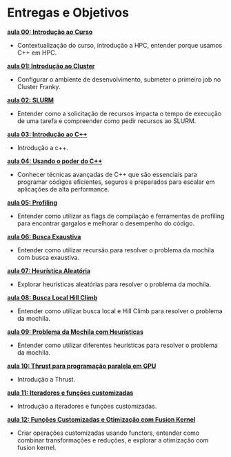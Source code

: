 # Entregas e Objetivos 

**[aula 00: Introdução ao Curso](../aulas/00-introducao/index.md)**
- Contextualização do curso, introdução a HPC, entender porque usamos C++ em HPC. 

**[aula 01: Introdução ao Cluster](../aulas/01-introducao/index.md)**
- Configurar o ambiente de desenvolvimento, submeter o primeiro job no Cluster Franky. 

**[aula 02: SLURM](../aulas/02-slurn/index.md)**
- Entender como a solicitação de recursos impacta o tempo de execução de uma tarefa 
e compreender como pedir recursos ao SLURM.

**[aula 03: Introdução ao C++](../aulas/03-cpp/aula-4.pdf)**
- Introdução a c++.

**[aula 04: Usando o poder do C++](../aulas/03-cpp/03-cpp.md)**
- Conhecer técnicas avançadas de C++ que são essenciais para programar códigos eficientes, seguros e preparados para escalar em aplicações de alta performance.

**[aula 05: Profiling](../aulas/04-Profiling/04-Profiling.md)**
- Entender como utilizar as flags de compilação e ferramentas de profiling para encontrar gargalos e melhorar o desempenho do código.

**[aula 06: Busca Exaustiva](../aulas/06-heuristicas/index.md)**
- Entender como utilizar recursão para resolver o problema da mochila com busca exaustiva.  

**[aula 07: Heurística Aleatória](../aulas/07-aleatorizacao/index.md)**
- Explorar heurísticas aleatórias para resolver o problema da mochila. 

**[aula 08: Busca Local Hill Climb](../aulas/08-busca-local/index.md)**
- Entender como utilizar busca local e Hill Climb para resolver o problema da mochila. 

**[aula 09: Problema da Mochila com Heurísticas](../aulas/09-heuristica/index.md)**
- Entender como utilizar diferentes heurísticas para resolver o problema da mochila. 

**[aula 10: Thrust para programação paralela em GPU](../aulas/10-thrust/index.md)**
- Introdução a Thrust.

**[aula 11: Iteradores e funções customizadas](../aulas/11-iteradores/index.md)** 
- Introdução a iteradores e funções customizadas.

**[aula 12: Funções Customizadas e Otimização com Fusion Kernel](../aulas/12-funcoes-customizadas/index.md)** 
- Criar operações customizadas usando functors, entender como combinar transformações e reduções, e explorar a otimização com fusion kernel.
 
